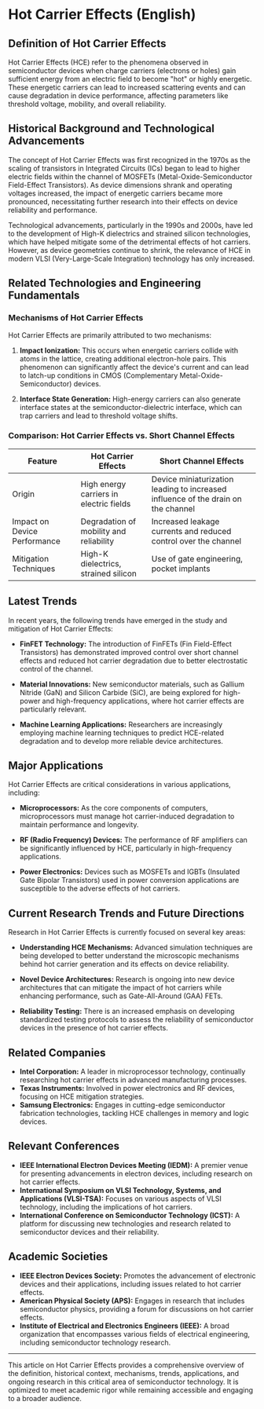 # Hot Carrier Effects (English)

## Definition of Hot Carrier Effects

Hot Carrier Effects (HCE) refer to the phenomena observed in semiconductor devices when charge carriers (electrons or holes) gain sufficient energy from an electric field to become "hot" or highly energetic. These energetic carriers can lead to increased scattering events and can cause degradation in device performance, affecting parameters like threshold voltage, mobility, and overall reliability.

## Historical Background and Technological Advancements

The concept of Hot Carrier Effects was first recognized in the 1970s as the scaling of transistors in Integrated Circuits (ICs) began to lead to higher electric fields within the channel of MOSFETs (Metal-Oxide-Semiconductor Field-Effect Transistors). As device dimensions shrank and operating voltages increased, the impact of energetic carriers became more pronounced, necessitating further research into their effects on device reliability and performance.

Technological advancements, particularly in the 1990s and 2000s, have led to the development of High-K dielectrics and strained silicon technologies, which have helped mitigate some of the detrimental effects of hot carriers. However, as device geometries continue to shrink, the relevance of HCE in modern VLSI (Very-Large-Scale Integration) technology has only increased.

## Related Technologies and Engineering Fundamentals

### Mechanisms of Hot Carrier Effects

Hot Carrier Effects are primarily attributed to two mechanisms:

1. **Impact Ionization:** This occurs when energetic carriers collide with atoms in the lattice, creating additional electron-hole pairs. This phenomenon can significantly affect the device's current and can lead to latch-up conditions in CMOS (Complementary Metal-Oxide-Semiconductor) devices.

2. **Interface State Generation:** High-energy carriers can also generate interface states at the semiconductor-dielectric interface, which can trap carriers and lead to threshold voltage shifts.

### Comparison: Hot Carrier Effects vs. Short Channel Effects

| Feature                      | Hot Carrier Effects                             | Short Channel Effects                            |
|------------------------------|------------------------------------------------|-------------------------------------------------|
| Origin                       | High energy carriers in electric fields        | Device miniaturization leading to increased influence of the drain on the channel |
| Impact on Device Performance  | Degradation of mobility and reliability        | Increased leakage currents and reduced control over the channel |
| Mitigation Techniques        | High-K dielectrics, strained silicon           | Use of gate engineering, pocket implants         |

## Latest Trends

In recent years, the following trends have emerged in the study and mitigation of Hot Carrier Effects:

- **FinFET Technology:** The introduction of FinFETs (Fin Field-Effect Transistors) has demonstrated improved control over short channel effects and reduced hot carrier degradation due to better electrostatic control of the channel.

- **Material Innovations:** New semiconductor materials, such as Gallium Nitride (GaN) and Silicon Carbide (SiC), are being explored for high-power and high-frequency applications, where hot carrier effects are particularly relevant.

- **Machine Learning Applications:** Researchers are increasingly employing machine learning techniques to predict HCE-related degradation and to develop more reliable device architectures.

## Major Applications

Hot Carrier Effects are critical considerations in various applications, including:

- **Microprocessors:** As the core components of computers, microprocessors must manage hot carrier-induced degradation to maintain performance and longevity.

- **RF (Radio Frequency) Devices:** The performance of RF amplifiers can be significantly influenced by HCE, particularly in high-frequency applications.

- **Power Electronics:** Devices such as MOSFETs and IGBTs (Insulated Gate Bipolar Transistors) used in power conversion applications are susceptible to the adverse effects of hot carriers.

## Current Research Trends and Future Directions

Research in Hot Carrier Effects is currently focused on several key areas:

- **Understanding HCE Mechanisms:** Advanced simulation techniques are being developed to better understand the microscopic mechanisms behind hot carrier generation and its effects on device reliability.

- **Novel Device Architectures:** Research is ongoing into new device architectures that can mitigate the impact of hot carriers while enhancing performance, such as Gate-All-Around (GAA) FETs.

- **Reliability Testing:** There is an increased emphasis on developing standardized testing protocols to assess the reliability of semiconductor devices in the presence of hot carrier effects.

## Related Companies

- **Intel Corporation:** A leader in microprocessor technology, continually researching hot carrier effects in advanced manufacturing processes.
- **Texas Instruments:** Involved in power electronics and RF devices, focusing on HCE mitigation strategies.
- **Samsung Electronics:** Engages in cutting-edge semiconductor fabrication technologies, tackling HCE challenges in memory and logic devices.

## Relevant Conferences

- **IEEE International Electron Devices Meeting (IEDM):** A premier venue for presenting advancements in electron devices, including research on hot carrier effects.
- **International Symposium on VLSI Technology, Systems, and Applications (VLSI-TSA):** Focuses on various aspects of VLSI technology, including the implications of hot carriers.
- **International Conference on Semiconductor Technology (ICST):** A platform for discussing new technologies and research related to semiconductor devices and their reliability.

## Academic Societies

- **IEEE Electron Devices Society:** Promotes the advancement of electronic devices and their applications, including issues related to hot carrier effects.
- **American Physical Society (APS):** Engages in research that includes semiconductor physics, providing a forum for discussions on hot carrier effects.
- **Institute of Electrical and Electronics Engineers (IEEE):** A broad organization that encompasses various fields of electrical engineering, including semiconductor technology research.

---

This article on Hot Carrier Effects provides a comprehensive overview of the definition, historical context, mechanisms, trends, applications, and ongoing research in this critical area of semiconductor technology. It is optimized to meet academic rigor while remaining accessible and engaging to a broader audience.